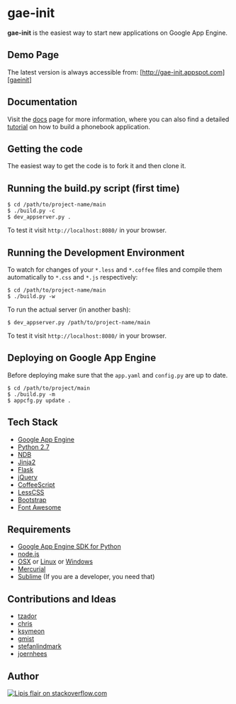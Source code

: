 gae-init
========

**gae-init** is the easiest way to start new applications on Google App Engine.


Demo Page
---------

The latest version is always accessible from: [http://gae-init.appspot.com][gaeinit]

Documentation
-------------

Visit the [docs][] page for more information, where you can
also find a detailed [tutorial][] on how to build a phonebook application.

Getting the code
----------------
The easiest way to get the code is to fork it and then clone it.

Running the build.py script (first time)
----------------------------------------

    $ cd /path/to/project-name/main
    $ ./build.py -c
    $ dev_appserver.py .

To test it visit `http://localhost:8080/` in your browser.

Running the Development Environment
-----------------------------------

To watch for changes of your `*.less` and `*.coffee` files and compile them
automatically to `*.css` and `*.js` respectively:

    $ cd /path/to/project-name/main
    $ ./build.py -w

To run the actual server (in another bash):

    $ dev_appserver.py /path/to/project-name/main

To test it visit `http://localhost:8080/` in your browser.

Deploying on Google App Engine
------------------------------

Before deploying make sure that the `app.yaml` and `config.py` are up to date.

    $ cd /path/to/project/main
    $ ./build.py -m
    $ appcfg.py update .

Tech Stack
----------

  - [Google App Engine][gae]
  - [Python 2.7][gaepython]
  - [NDB][]
  - [Jinja2][]
  - [Flask][]
  - [jQuery][]
  - [CoffeeScript][]
  - [LessCSS][]
  - [Bootstrap][]
  - [Font Awesome][fontawesome]

Requirements
------------

  - [Google App Engine SDK for Python][gaesdk]
  - [node.js][nodejs]
  - [OSX][] or [Linux][] or [Windows][]
  - [Mercurial][]
  - [Sublime][] (If you are a developer, you need that)

Contributions and Ideas
-----------------------

  - [tzador][]
  - [chris][]
  - [ksymeon][]
  - [gmist][]
  - [stefanlindmark][]
  - [joernhees][]

Author
------

[![Lipis flair on stackoverflow.com][lipisflair]][lipis]

[gaeinit]: http://gae-init.appspot.com
[docs]: http://docs.gae-init.appspot.com
[tutorial]: http://docs.gae-init.appspot.com/tutorial/
[gae]: https://developers.google.com/appengine/
[gaepython]: https://developers.google.com/appengine/docs/python/python27/using27
[ndb]: https://developers.google.com/appengine/docs/python/ndb/
[jinja2]: http://jinja.pocoo.org/docs/
[flask]: http://flask.pocoo.org/
[jquery]: http://jquery.com/
[coffeescript]: http://coffeescript.org/
[lesscss]: http://lesscss.org/
[bootstrap]: http://twitter.github.com/bootstrap/
[fontawesome]: http://fortawesome.github.com/Font-Awesome/

[gaesdk]: https://developers.google.com/appengine/downloads
[nodejs]: http://nodejs.org/
[osx]: http://www.apple.com/osx/
[linux]: http://www.ubuntu.com
[windows]: http://windows.microsoft.com/
[mercurial]: http://mercurial.selenic.com/
[sublime]: http://www.sublimetext.com/

[tzador]: http://stackoverflow.com/users/165697/tzador
[chris]: http://stackoverflow.com/users/226394/chris-top
[ksymeon]: https://plus.google.com/102598378133436784997
[gmist]: https://github.com/gmist
[stefanlindmark]: http://www.linkedin.com/in/stefanlindmark
[joernhees]: https://github.com/joernhees

[lipisflair]: http://stackexchange.com/users/flair/5282.png
[lipis]: http://stackoverflow.com/users/8418/lipis
